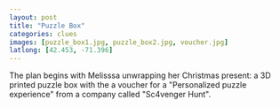 ```yaml
---
layout: post
title: "Puzzle Box"
categories: clues
images: [puzzle_box1.jpg, puzzle_box2.jpg, voucher.jpg]
latlong: [42.453, -71.396]
---
```


The plan begins with Melisssa unwrapping her Christmas present: a 3D printed puzzle box with the a voucher for a "Personalized puzzle experience" from a company called "Sc4venger Hunt".

